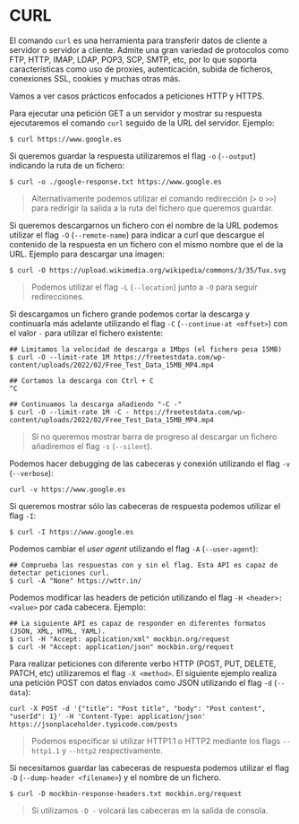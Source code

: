 # CURL

El comando `curl` es una herramienta para transferir datos de cliente a servidor o servidor a cliente. Admite una gran variedad de protocolos como FTP, HTTP, IMAP, LDAP, POP3, SCP, SMTP, etc, por lo que soporta características como uso de proxies, autenticación, subida de ficheros, conexiones SSL, cookies y muchas otras más.

Vamos a ver casos prácticos enfocados a peticiones HTTP y HTTPS.

Para ejecutar una petición GET a un servidor y mostrar su respuesta ejecutaremos el comando `curl` seguido de la URL del servidor. Ejemplo:

```shell
$ curl https://www.google.es
```

Si queremos guardar la respuesta utilizaremos el flag `-o` (`--output`) indicando la ruta de un fichero:

```shell
$ curl -o ./google-response.txt https://www.google.es
```

> Alternativamente podemos utilizar el comando redirección (`>` o `>>`) para redirigir la salida a la ruta del fichero que queremos guardar.

Si queremos descargarnos un fichero con el nombre de la URL podemos utilizar el flag `-O` (`--remote-name`) para indicar a curl que descargue el contenido de la respuesta en un fichero con el mismo nombre que el de la URL. Ejemplo para descargar una imagen:

```shell
$ curl -O https://upload.wikimedia.org/wikipedia/commons/3/35/Tux.svg
```

> Podemos utilizar el flag `-L` (`--location`) junto a `-O` para seguir redirecciones.

Si descargamos un fichero grande podemos cortar la descarga y continuarla más adelante utilizando el flag `-C` (`--continue-at <offset>`) con el valor `-` para utilizar el fichero existente:

```shell
## Limitamos la velocidad de descarga a 1Mbps (el fichero pesa 15MB)
$ curl -O --limit-rate 1M https://freetestdata.com/wp-content/uploads/2022/02/Free_Test_Data_15MB_MP4.mp4

## Cortamos la descarga con Ctrl + C
^C

## Continuamos la descarga añadiendo "-C -"
$ curl -O --limit-rate 1M -C - https://freetestdata.com/wp-content/uploads/2022/02/Free_Test_Data_15MB_MP4.mp4
```

> Si no queremos mostrar barra de progreso al descargar un fichero añadiremos el flag `-s` (`--silent`).

Podemos hacer debugging de las cabeceras y conexión utilizando el flag `-v` (`--verbose`):

```shell
curl -v https://www.google.es
```

Si queremos mostrar sólo las cabeceras de respuesta podemos utilizar el flag `-I`:

```shell
$ curl -I https://www.google.es
```

Podemos cambiar el _user agent_ utilizando el flag `-A` (`--user-agent`):

```shell
## Comprueba las respuestas con y sin el flag. Esta API es capaz de detectar peticiones curl.
$ curl -A "None" https://wttr.in/
```

Podemos modificar las headers de petición utilizando el flag `-H <header>: <value>` por cada cabecera. Ejemplo:

```shell
## La siguiente API es capaz de responder en diferentes formatos (JSON, XML, HTML, YAML).
$ curl -H "Accept: application/xml" mockbin.org/request
$ curl -H "Accept: application/json" mockbin.org/request
```

Para realizar peticiones con diferente verbo HTTP (POST, PUT, DELETE, PATCH, etc) utilizaremos el flag `-X <method>`. El siguiente ejemplo realiza una petición POST con datos enviados como JSON utilizando el flag `-d` (`--data`):

```shell
curl -X POST -d '{"title": "Post title", "body": "Post content", "userId": 1}' -H 'Content-Type: application/json' https://jsonplaceholder.typicode.com/posts
```

> Podemos especificar si utilizar HTTP1.1 o HTTP2 mediante los flags `--http1.1` y `--http2` respectivamente.

Si necesitamos guardar las cabeceras de respuesta podemos utilizar el flag `-D` (`--dump-header <filename>`) y el nombre de un fichero.

```shell
$ curl -D mockbin-response-headers.txt mockbin.org/request
```

> Si utilizamos `-D -` volcará las cabeceras en la salida de consola.
